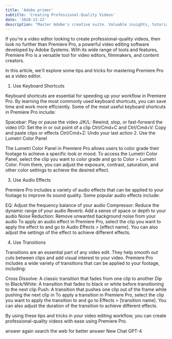 ```yaml
---
title: 'Adobe primer'
subtitle: 'Creating Professional-Quality Videos'
date: '2020-12-22'
description: "Master Adobe's creative suite. Valuable insights, tutorials, and tips. Create stunning graphics, edit photos, design layouts, and produce videos. Unlock your creativity with Adobe Primer."
---
```


If you're a video editor looking to create professional-quality videos, then look no further than Premiere Pro, a powerful video editing software developed by Adobe Systems. With its wide range of tools and features, Premiere Pro is a versatile tool for video editors, filmmakers, and content creators.

In this article, we'll explore some tips and tricks for mastering Premiere Pro as a video editor.

1. Use Keyboard Shortcuts

Keyboard shortcuts are essential for speeding up your workflow in Premiere Pro. By learning the most commonly used keyboard shortcuts, you can save time and work more efficiently. Some of the most useful keyboard shortcuts in Premiere Pro include:

Spacebar: Play or pause the video
J/K/L: Rewind, stop, or fast-forward the video
I/O: Set the in or out point of a clip
Ctrl/Cmd+C and Ctrl/Cmd+V: Copy and paste clips or effects
Ctrl/Cmd+Z: Undo your last action 2. Use the Lumetri Color Panel

The Lumetri Color Panel in Premiere Pro allows users to color grade their footage to achieve a specific look or mood. To access the Lumetri Color Panel, select the clip you want to color grade and go to Color > Lumetri Color. From there, you can adjust the exposure, contrast, saturation, and other color settings to achieve the desired effect.

3. Use Audio Effects

Premiere Pro includes a variety of audio effects that can be applied to your footage to improve its sound quality. Some popular audio effects include:

EQ: Adjust the frequency balance of your audio
Compressor: Reduce the dynamic range of your audio
Reverb: Add a sense of space or depth to your audio
Noise Reduction: Remove unwanted background noise from your audio
To apply an audio effect in Premiere Pro, select the clip you want to apply the effect to and go to Audio Effects > [effect name]. You can also adjust the settings of the effect to achieve different effects.

4. Use Transitions

Transitions are an essential part of any video edit. They help smooth out cuts between clips and add visual interest to your video. Premiere Pro includes a wide variety of transitions that can be applied to your footage, including:

Cross Dissolve: A classic transition that fades from one clip to another
Dip to Black/White: A transition that fades to black or white before transitioning to the next clip
Push: A transition that pushes one clip out of the frame while pushing the next clip in
To apply a transition in Premiere Pro, select the clip you want to apply the transition to and go to Effects > [transition name]. You can also adjust the duration of the transition to achieve different effects.

By using these tips and tricks in your video editing workflow, you can create professional-quality videos with ease using Premiere Pro.

answer again
search the web for better answer
New Chat
GPT-4
